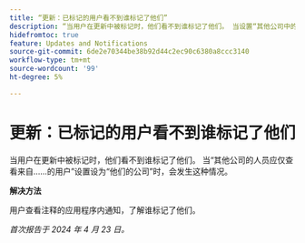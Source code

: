 ```yaml
---
title: “更新：已标记的用户看不到谁标记了他们”
description: “当用户在更新中被标记时，他们看不到谁标记了他们。 当设置“其他公司中的人员应仅查看来自……的用户”设置为“他们的公司”时，会发生这种情况。”
hidefromtoc: true
feature: Updates and Notifications
source-git-commit: 6de2e70344be38b92d44c2ec90c6380a8ccc3140
workflow-type: tm+mt
source-wordcount: '99'
ht-degree: 5%

---
```



# 更新：已标记的用户看不到谁标记了他们

当用户在更新中被标记时，他们看不到谁标记了他们。 当“其他公司的人员应仅查看来自……的用户”设置设为“他们的公司”时，会发生这种情况。

**解决方法**

用户查看注释的应用程序内通知，了解谁标记了他们。

_首次报告于 2024 年 4 月 23 日。_
